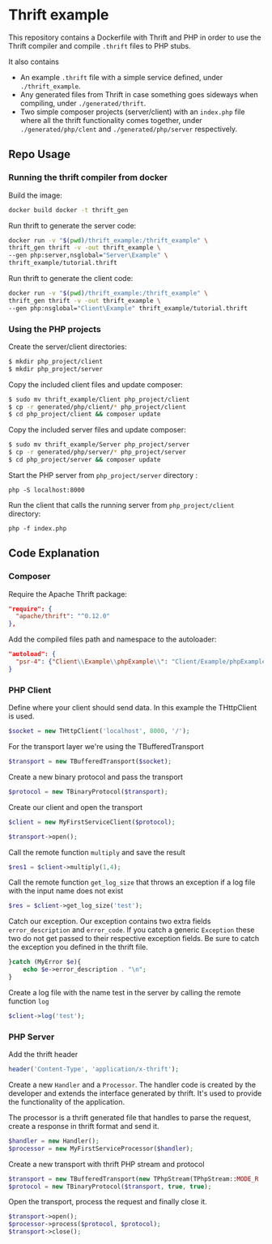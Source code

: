# Thrift example 

This repository contains a Dockerfile with Thrift and PHP
in order to use the Thrift compiler and compile `.thrift` files
to PHP stubs.

It also contains 
 - An example `.thrift` file with a simple service defined, under `./thrift_example`.
 - Any generated files from Thrift in case something goes sideways when compiling, 
 under `./generated/thrift`.
 - Two simple composer projects (server/client) with an `index.php` file where all the thrift 
 functionality comes together, under `./generated/php/clent` and `./generated/php/server` respectively.

## Repo Usage

### Running the thrift compiler from docker

Build the image:

```bash
docker build docker -t thrift_gen
```
 

Run thrift to generate the server code: 

```bash
docker run -v "$(pwd)/thrift_example:/thrift_example" \ 
thrift_gen thrift -v -out thrift_example \ 
--gen php:server,nsglobal="Server\Example" \
thrift_example/tutorial.thrift
```


Run thrift to generate the client code:

```bash
docker run -v "$(pwd)/thrift_example:/thrift_example" \
thrift_gen thrift -v -out thrift_example \
--gen php:nsglobal="Client\Example" thrift_example/tutorial.thrift
```

### Using the PHP projects

Create the server/client directories:
```bash
$ mkdir php_project/client
$ mkdir php_project/server
```

Copy the included client files and update composer:

```bash
$ sudo mv thrift_example/Client php_project/client
$ cp -r generated/php/client/* php_project/client
$ cd php_project/client && composer update
```

Copy the included server files and update composer:

```bash
$ sudo mv thrift_example/Server php_project/server
$ cp -r generated/php/server/* php_project/server
$ cd php_project/server && composer update
```

Start the PHP server from `php_project/server` directory :

`php -S localhost:8000`

Run the client that calls the running server from `php_project/client` directory:

`php -f index.php`

## Code Explanation

### Composer 

Require the Apache Thrift package:

```json
"require": {
  "apache/thrift": "^0.12.0"
},
```

Add the compiled files path and namespace to the autoloader:

```json
"autoload": {
  "psr-4": {"Client\\Example\\phpExample\\": "Client/Example/phpExample"}
}
```

### PHP Client

Define where your client should send data.
In this example the THttpClient is used.

```php
$socket = new THttpClient('localhost', 8000, '/');
```

For the transport layer we're using the TBufferedTransport

```php
$transport = new TBufferedTransport($socket);
```

Create a new binary protocol and pass the transport

```php
$protocol = new TBinaryProtocol($transport);
```

Create our client and open the transport

```php
$client = new MyFirstServiceClient($protocol);

$transport->open();
```

Call the remote function `multiply` and save the result

```php
$res1 = $client->multiply(1,4);
```

Call the remote function `get_log_size` that throws an exception if
a log file with the input name does not exist

```php
$res = $client->get_log_size('test');
```

Catch our exception. Our exception contains two extra fields
`error_description` and `error_code`. If you catch a generic `Exception`
these two do not get passed to their respective exception fields.
Be sure to catch the exception you defined in the thrift file.

```php
}catch (MyError $e){
    echo $e->error_description . "\n";
}
```

Create a log file with the name test in the server 
by calling the remote function `log`

```php
$client->log('test');
```

### PHP Server

Add the thrift header

```php
header('Content-Type', 'application/x-thrift');
```

Create a new `Handler` and a `Processor`. The handler code
is created by the developer and extends the interface generated
by thrift. It's used to provide the functionality of the application.

The processor is a thrift generated file that handles to parse the request,
create a response in thrift format and send it.

```php
$handler = new Handler();
$processor = new MyFirstServiceProcessor($handler);
```

Create a new transport with thrift PHP stream and protocol

```php
$transport = new TBufferedTransport(new TPhpStream(TPhpStream::MODE_R | TPhpStream::MODE_W));
$protocol = new TBinaryProtocol($transport, true, true);
```

Open the transport, process the request and finally close it.

```php
$transport->open();
$processor->process($protocol, $protocol);
$transport->close();
```
